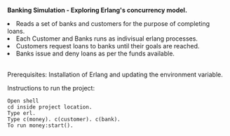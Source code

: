 <b> Banking Simulation - Exploring Erlang's concurrency model. </b>

<li> Reads a set of banks and customers for the purpose of completing loans. </li>
<li> Each Customer and Banks runs as indivisual erlang processes. </li>
<li> Customers request loans to banks until their goals are reached. </li>
<li> Banks issue and deny loans as per the funds available.</li> <br/>

Prerequisites: Installation of Erlang and updating the environment variable. 

Instructions to run the project:

    Open shell
    cd inside project location.
    Type erl.
    Type c(money). c(customer). c(bank).
    To run money:start().
